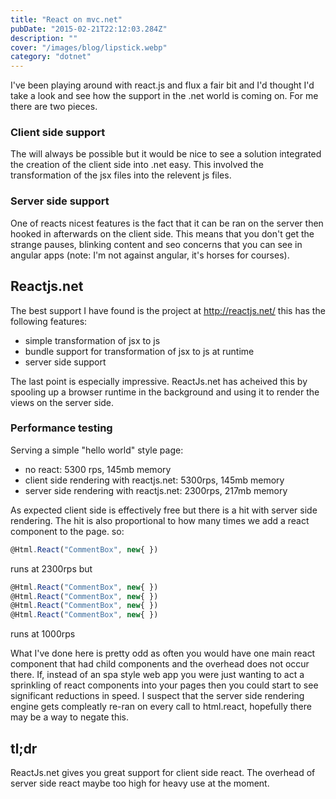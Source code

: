 ```yaml
---
title: "React on mvc.net"
pubDate: "2015-02-21T22:12:03.284Z"
description: ""
cover: "/images/blog/lipstick.webp"
category: "dotnet"
---
```


I've been playing around with react.js and flux a fair bit and I'd thought I'd take a look and see how the support in the .net world is coming on. For me there are two pieces.

### Client side support

The will always be possible but it would be nice to see a solution integrated the creation of the client side into .net easy. This involved the transformation of the jsx files into the relevent js files.

### Server side support

One of reacts nicest features is the fact that it can be ran on the server then hooked in afterwards on the client side. This means that you don't get the strange pauses, blinking content and seo concerns that you can see in angular apps (note: I'm not against angular, it's horses for courses).

## Reactjs.net

The best support I have found is the project at http://reactjs.net/ this has the following features:

- simple transformation of jsx to js
- bundle support for transformation of jsx to js at runtime
- server side support

The last point is especially impressive. ReactJs.net has acheived this by spooling up a browser runtime in the background and using it to render the views on the server side.

### Performance testing

Serving a simple "hello world" style page:

- no react: 5300 rps, 145mb memory
- client side rendering with reactjs.net: 5300rps, 145mb memory
- server side rendering with reactjs.net: 2300rps, 217mb memory

As expected client side is effectively free but there is a hit with server side rendering. The hit is also proportional to how many times we add a react component to the page. so:

```jsx
@Html.React("CommentBox", new{ })
```

runs at 2300rps but

```jsx
@Html.React("CommentBox", new{ })
@Html.React("CommentBox", new{ })
@Html.React("CommentBox", new{ })
@Html.React("CommentBox", new{ })
```

runs at 1000rps

What I've done here is pretty odd as often you would have one main react component that had child components and the overhead does not occur there. If, instead of an spa style web app you were just wanting to act a sprinkling of react components into your pages then you could start to see significant reductions in speed. I suspect that the server side rendering engine gets compleatly re-ran on every call to html.react, hopefully there may be a way to negate this.

## tl;dr

ReactJs.net gives you great support for client side react. The overhead of server side react maybe too high for heavy use at the moment.
